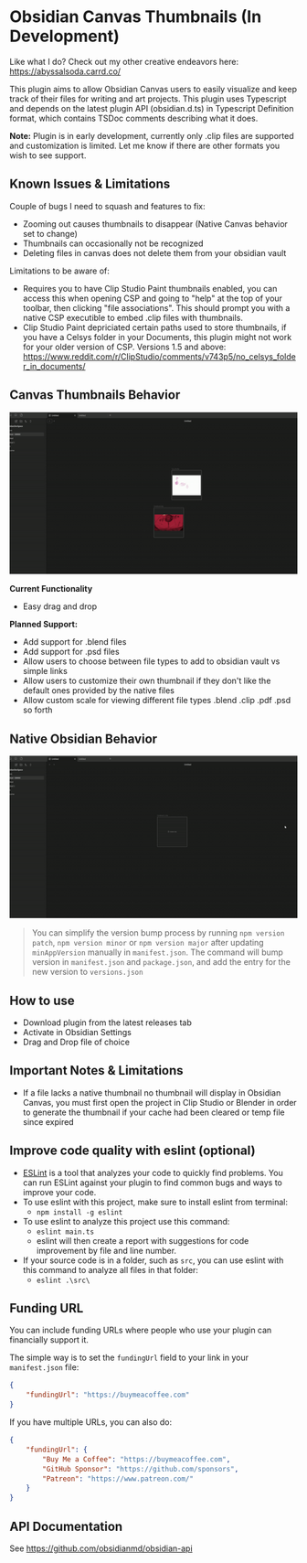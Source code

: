 # Obsidian Canvas Thumbnails (In Development)

Like what I do? Check out my other creative endeavors here: https://abyssalsoda.carrd.co/

This plugin aims to allow Obsidian Canvas users to easily visualize and keep track of their files for writing and art projects. This plugin uses Typescript and depends on the latest plugin API (obsidian.d.ts) in Typescript Definition format, which contains TSDoc comments describing what it does.

**Note:** Plugin is in early development, currently only .clip files are supported and customization is limited. Let me know if there are other formats you wish to see support.


## Known Issues & Limitations

Couple of bugs I need to squash and features to fix:

- Zooming out causes thumbnails to disappear (Native Canvas behavior set to change)
- Thumbnails can occasionally not be recognized
- Deleting files in canvas does not delete them from your obsidian vault

Limitations to be aware of:

- Requires you to have Clip Studio Paint thumbnails enabled, you can access this when opening CSP and going to "help" at the top of your toolbar, then clicking "file associations". This should prompt you with a native CSP executible to embed .clip files with thumbnails.
- Clip Studio Paint depriciated certain paths used to store thumbnails, if you have a Celsys folder in your Documents, this plugin might not work for your older version of CSP. Versions 1.5 and above: https://www.reddit.com/r/ClipStudio/comments/v743p5/no_celsys_folder_in_documents/

## Canvas Thumbnails Behavior

![](https://github.com/AbyssalSoda/Canvas-File-Thumbnails/blob/master/CT.gif)

**Current Functionality**
- Easy drag and drop

**Planned Support:** 
- Add support for .blend files
- Add support for .psd files
- Allow users to choose between file types to add to obsidian vault vs simple links
- Allow users to customize their own thumbnail if they don't like the default ones provided by the native files
- Allow custom scale for viewing different file types .blend .clip .pdf .psd so forth


## Native Obsidian Behavior

![](https://github.com/AbyssalSoda/Canvas-File-Thumbnails/blob/master/NCT.gif)

> You can simplify the version bump process by running `npm version patch`, `npm version minor` or `npm version major` after updating `minAppVersion` manually in `manifest.json`.
> The command will bump version in `manifest.json` and `package.json`, and add the entry for the new version to `versions.json`


## How to use

- Download plugin from the latest releases tab
- Activate in Obsidian Settings
- Drag and Drop file of choice

## Important Notes & Limitations

- If a file lacks a native thumbnail no thumbnail will display in Obsidian Canvas, you must first open the project in Clip Studio or Blender in order to generate the thumbnail if your cache had been cleared or temp file since expired

## Improve code quality with eslint (optional)
- [ESLint](https://eslint.org/) is a tool that analyzes your code to quickly find problems. You can run ESLint against your plugin to find common bugs and ways to improve your code. 
- To use eslint with this project, make sure to install eslint from terminal:
  - `npm install -g eslint`
- To use eslint to analyze this project use this command:
  - `eslint main.ts`
  - eslint will then create a report with suggestions for code improvement by file and line number.
- If your source code is in a folder, such as `src`, you can use eslint with this command to analyze all files in that folder:
  - `eslint .\src\`

## Funding URL

You can include funding URLs where people who use your plugin can financially support it.

The simple way is to set the `fundingUrl` field to your link in your `manifest.json` file:

```json
{
    "fundingUrl": "https://buymeacoffee.com"
}
```

If you have multiple URLs, you can also do:

```json
{
    "fundingUrl": {
        "Buy Me a Coffee": "https://buymeacoffee.com",
        "GitHub Sponsor": "https://github.com/sponsors",
        "Patreon": "https://www.patreon.com/"
    }
}
```

## API Documentation

See https://github.com/obsidianmd/obsidian-api
